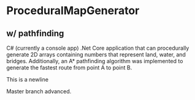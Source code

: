 # ProceduralMapGenerator 
## w/ pathfinding

C# (currently a console app) .Net Core application that can procedurally generate 2D arrays containing numbers that represent land, water, and bridges.
Additionally, an A* pathfinding algorithm was implemented to generate the fastest route from point A to point B.

This is a newline

Master branch advanced.

